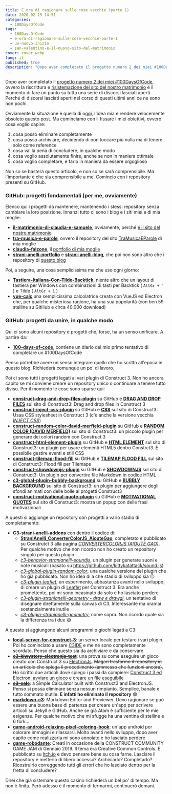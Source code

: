 ```yaml
---
title: È ora di ragionare sulle cose vecchie (parte 1)
date: 2020-02-15 14:51
categories:
  - 100DaysOfCode
tags:
  - 100DaysOfCode
  - e-ora-di-ragionare-sulle-cose-vecchie-parte-1
  - un-nuovo-inizio
  - san-valentino-e-il-nuovo-sito-del-matrimonio
cover: cover.webp
lang: it
published: true
description: "Dopo aver completato il progetto numero 2 dei miei #100DaysOfCode, ovvero la riscrittura e risistemazione del sito del nostro matrimonio è il momento di fare un punto su tutta una serie di discorsi lasciati aperti. Perché di discorsi lasciati aperti nel corso di questi ultimi anni ce ne sono non pochi."
---
```


Dopo aver completato il [progetto numero 2 dei miei #100DaysOfCode](https://blog.stranianelli.com/un-nuovo-inizio/), ovvero la riscrittura e [risistemazione del sito del nostro matrimonio](https://blog.stranianelli.com/san-valentino-e-il-nuovo-sito-del-matrimonio/) è il momento di fare un punto su tutta una serie di discorsi lasciati aperti. Perché di discorsi lasciati aperti nel corso di questi ultimi anni ce ne sono non pochi.

Ovviamente la situazione è quella di oggi, l'idea mia è rendere velocemente obsoleto questo post. Ma cominciamo con il fissare i miei obiettivi, ovvero cosa voglio capire:

1. cosa posso eliminare completamente
2. cosa posso archiviare, decidendo di non toccare più nulla ma di tenere solo come reference
3. cosa val la pena di concludere, in qualche modo
4. cosa voglio assolutamente finire, anche se non in maniera ottimale
5. cosa voglio completare, e farlo in maniera da essere orgoglioso

Non so se basterà questo articolo, e non so se sarà comprensibile. Ma l'importante è che sia comprensibile a me. Comincio con i repository presenti su GitHub.

### GitHub: progetti fondamentali (per me, ovviamente)

Elenco qui i progetti da mantenere, mantenendo i stessi repository senza cambiare la loro posizione. Innanzi tutto ci sono i blog e i siti miei e di mia moglie:

* **[il-matrimonio-di-claudia-e-samuele](https://github.com/el3um4s/il-matrimonio-di-claudia-e-samuele)**, ovviamente, perché [é il sito del nostro matrimonio](https://www.ilmatrimoniodiclaudiaesamuele.com/)
* **[tra-musica-e-parole](https://github.com/el3um4s/tra-musica-e-parole)**, ovvero il repository del sito [TraMusicaEParole](https://www.tramusicaeparole.com/) di mia moglie
* **[claudia-falzone](https://github.com/el3um4s/claudia-falzone)**, il [portfolio di mia moglie](https://www.claudiafalzone.com/)
* **[strani-anelli-portfolio](https://github.com/el3um4s/strani-anelli-portfolio)** e **[
strani-anelli-blog](https://github.com/el3um4s/strani-anelli-blog)**, che poi non sono altro che i repository di [questo blog](https://blog.stranianelli.com/)

Poi, a seguire, una cosa semplicissima ma che uso ogni giorno:

* **[Tastiera-Italiana-Con-Tilde-Backtick](https://github.com/el3um4s/Tastiera-Italiana-Con-Tilde-Backtick)**, niente altro che un layout di tastiera per Windows con combinazioni di tasti per Backtick ( `AltGr + '` ) e Tilde ( `AltGr + ì` )
* **[vue-calc](https://github.com/el3um4s/vue-calc)** una semplicissima calcolatrice creata con VueJS ed Electron che, per qualche misteriosa ragione, ha una sua popolarità (con ben 59 stelline su GitHub e circa 40.000 download)

### GitHub: progetti da unire, in qualche modo

Qui ci sono alcuni repository e progetti che, forse, ha un senso unificare. A partire da:

* **[100-days-of-code](https://github.com/el3um4s/100-days-of-code)**, contiene un diario del mio primo tentativo di completare un #100DaysOfCode

Penso potrebbe avere un senso integrare quello che ho scritto all'epoca in questo blog. Richiederà comunque un po' di lavoro.

Poi ci sono tutti i progetti legati ai vari plugin di Construct 3. Non ho ancora capito se mi conviene creare un repository unico o continuare a tenere tutto diviso. Per il momento le cose sono sparse qui:

* **[construct-drag-and-drop-files-plugin](https://github.com/el3um4s/construct-drag-and-drop-files-plugin)** su GitHub e **[DRAG AND DROP FILES](https://www.construct.net/en/make-games/addons/316/drag-drop-files)** sul sito di Construct3: Drag and drop files in Construct 3
* **[construct-inject-css-plugin](https://github.com/el3um4s/construct-inject-css-plugin)** su GitHub e **[CSS](https://www.construct.net/en/make-games/addons/317/css)** sul sito di Construct3: Usaa CSS stylesheet in Construct 3 (c'è anche la versione vecchia _[INJECT CSS](https://www.construct.net/en/make-games/addons/166/inject-css)_)
* **[construct-random-color-david-merfield-plugin](https://github.com/el3um4s/construct-random-color-david-merfield-plugin)** su GitHub e **[RANDOM COLOR (DAVID MERFIELD)](https://www.construct.net/en/make-games/addons/288/random-color-david-merfield)** sul sito di Construct3: un piccolo plugin per generare dei colori random con Construct 3
* **[construct-html-element-plugin](https://github.com/el3um4s/construct-html-element-plugin)** su GitHub e **[HTML ELEMENT](https://www.construct.net/en/make-games/addons/190/html-element)** sul sito di Construct3: un plugin per usare elementi HTML5 dentro Constrct3. È possibile gestire eventi e stili CSS
* **[construct-tilemap-flood-fill](https://github.com/el3um4s/construct-tilemap-flood-fill)** su GitHub e **[TILEMAP FLOOD FILL](https://www.construct.net/en/make-games/addons/252/tilemap-flood-fill)** sul sito di Construct3: Flood fill per Tilemaps
* **[construct-showdownjs-plugin](https://github.com/el3um4s/construct-showdownjs-plugin)** su GitHub e **[SHOWDOWNJS](https://www.construct.net/en/make-games/addons/202/showdownjs)** sul sito di Construct3: Un plugin per convertire file Markdown in codice HTML
* **[c3-global-plugin-bubbly-background](https://github.com/el3um4s/c3-global-plugin-bubbly-background)** su GitHub e **[BUBBLY BACKGROUND](https://www.construct.net/en/make-games/addons/130/bubbly-background)** sul sito di Construct3: un plugin per aggiungere degli sfondi animati con delle bolle ai progetti Construct3
* **[construct-motivational-quote-plugin](https://github.com/el3um4s/construct-motivational-quote-plugin)** su GitHub e **[MOTIVATIONAL QUOTES](https://www.construct.net/en/make-games/addons/175/motivational-quotes)** sul sito di Construct3: mostra un popup con delle frasi motivazionali

A questi si aggiunge un repository con progetti a vario stadio di completamento:

* **[C3-strani-anelli-addons](https://github.com/el3um4s/C3-strani-anelli-addons)** con dentro il codice di:
  - **[StraniAnelli_ConverterColorJS_AiouteGao](https://github.com/el3um4s/C3-strani-anelli-addons/tree/master/local/C3IDE/StraniAnelli_ConverterColorJS_AiouteGao)**, completato e pubblicato su Construtct 3 alla pagina _[CONVERTERCOLORJS (AIOUTE GAO)](https://www.construct.net/en/make-games/addons/283/convertercolorjs-aioute-gao)_. Per qualche motivo che non ricordo non ho creato un repository singolo per questo plugin
  - _[c3-behavior-stranianelli-soundjs](https://github.com/el3um4s/C3-strani-anelli-addons/tree/master/local/WIP/c3-behavior-stranianelli-soundjs)_, un plugin per generare suoni e note musicali (basato su https://github.com/kittykatattack/sound.js)
  - _[c3-global-plugin-random-color](https://github.com/el3um4s/C3-strani-anelli-addons/tree/master/local/WIP/c3-global-plugin-random-color)_, una qualche versione del plugin che ho già pubblicato. Non ho idea di a che stadio di sviluppo sia :confounded:
  - _[c3-plugin-leaflet](https://github.com/el3um4s/C3-strani-anelli-addons/tree/master/local/WIP/c3-plugin-leaflet)_, un esperimento, abbastanza avanti nello sviluppo, di creare un plugin di [Leaflet](https://leafletjs.com/) per Construct 3. Era anche promettente, poi mi sono incasinato da solo e ho lasciato perdere
  - _[c3-plugin-stranianelli-geometry - draw e drawgl](https://github.com/el3um4s/C3-strani-anelli-addons/tree/master/local/WIP/c3-plugin-stranianelli-geometry%20-%20draw%20e%20drawgl)_, un tentativo di disegnare direttamente sulla canvas di C3. Interessante ma oramai sostanzialmente inutile
  - _[c3-plugin-stranianelli-geometry](https://github.com/el3um4s/C3-strani-anelli-addons/tree/master/local/WIP/c3-plugin-stranianelli-geometry)_, come sopra. Non ricordo quale sia la differenza tra i due :sweat_smile:

A questo si aggiungono alcuni programmi o giochi legati a C3:

* **[local-server-for-construct-3](https://github.com/el3um4s/local-server-for-construct-3)**: un server locale per testare i vari plugin. Poi ho cominciato a usare [C3IDE](https://github.com/armandoalonso/c3IDE) e me ne sono completamente scordato. Penso che questo sia da archiviare e da conservare
* **~~[c3-kiwystory-electronjs-test](https://github.com/el3um4s/c3-kiwystory-electronjs-test)~~**: una prova su come eseguire un gioco creato con Construct 3 su [ElectronJs](https://www.electronjs.org/). ~~Magari trasformo il repository in un articolo che spiega il procedimento (ammesso che funzioni ancora).~~ Ho scritto due articoli dove spiego i passi da compiere: [Construct 3 ed Electron: avviare un gioco](https://blog.stranianelli.com/construct-3-ed-electron-avviare-un-gioco/) e [creare un file eseguibile](https://blog.stranianelli.com/construct-3-ed-electron-creare-un-file-eseguibile/)
* **~~[c3-calc](https://github.com/el3um4s/c3-calc)~~**: a Simple Calculator built with Construct3 and ElectronJS. Penso si possa eliminare senza nessun rimpianto. Semplice, banale e tutto sommato inutile. **E infatti ho eliminato il repository** :smile:
* **[markdown-c3](https://github.com/el3um4s/markdown-c3)**: Markdown Editor and Previewer. Devo ragionare se può essere una buona base di partenza per creare un'app per scrivere articoli su Jekyll e GitHub. Anche se già Atom è sufficiente per le mie esigenze. Per qualche motivo che mi sfugge ha una ventina di stelline e 6 fork...
* **[game-android-relaxing-pixel-coloring-book](https://github.com/el3um4s/game-android-relaxing-pixel-coloring-book)**: un'app android per colorare immagini e rilassarsi. Molto avanti nello sviluppo, dopo aver capito come realizzarla mi sono annoiato e ho lasciato perdere
* **[game-robodante](https://github.com/el3um4s/game-robodante)**: Creati in occasione della CONSTRUCT COMMUNITY GAME JAM di Gennaio 2019.  Il tema era Creative Common Controls. È pubblicato su [Itch.io](https://el3um4s.itch.io/robodante) e devo pensare bene su cosa farne. Lasciare il repository e metterlo di libero accesso? Archiviarlo? Completarlo? Ricostruirlo correggendo tutti gli errori che ho lasciato dentro per la fretta di concludere?

Direi che già sistemare questo casino richiederà un bel po' di tempo. Ma non è finita. Però adesso è il momento di fermarmi, continuerò domani.
